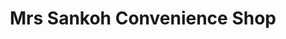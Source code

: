 ---
title: "Mrs Sankoh Convenience Shop"
url: /kailahun/mrs-sankoh-convenience-shop/
shop: Lebensmittel
---
